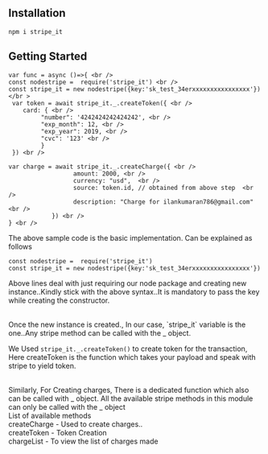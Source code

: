 ## Installation

`npm i stripe_it`

## Getting Started
```
var func = async ()=>{ <br />
const nodestripe =  require('stripe_it') <br />
const stripe_it = new nodestripe({key:'sk_test_34erxxxxxxxxxxxxxxxx'}) </br >
 var token = await stripe_it._.createToken({ <br />
    card: { <br />
         "number": '4242424242424242', <br />
         "exp_month": 12, <br />
         "exp_year": 2019, <br />
         "cvc": '123' <br />
         }
 }) <br />

var charge = await stripe_it._.createCharge({ <br />
                  amount: 2000, <br />
                  currency: "usd",  <br />
                  source: token.id, // obtained from above step  <br />
                  description: "Charge for ilankumaran786@gmail.com" <br />
            }) <br />
} <br />
```

The above sample code is the basic implementation. Can be explained as follows <br />

```
const nodestripe =  require('stripe_it')
const stripe_it = new nodestripe({key:'sk_test_34erxxxxxxxxxxxxxxxx'})
```
Above lines deal with just requiring our node package and creating new instance..Kindly stick with the above syntax..It is mandatory to pass the key while creating the constructor.

<br />
Once the new instance is created., In our case, `stripe_it` variable is the one..Any stripe method can be called with the _ object.
<br />

We Used `stripe_it._.createToken()` to create token for the transaction, Here createToken is the function which takes your payload and speak with stripe to yield token. 

<br />
Similarly, For Creating charges, There is a dedicated function which also can be called with _ object. All the available stripe methods in this module can only be called with the _ object

<br />
List of available methods <br />
createCharge - Used to create charges.. <br />
createToken -  Token Creation <br />
chargeList - To view the list of charges made <br />

